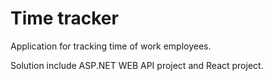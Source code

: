 # Time tracker

Application for tracking time of work employees.

Solution include ASP.NET WEB API project and React project.


